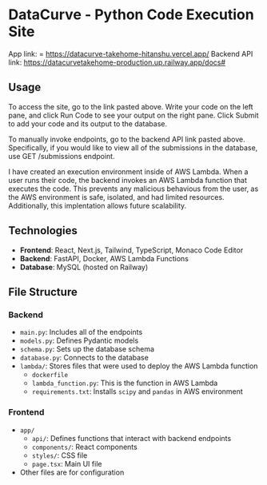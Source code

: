 # DataCurve - Python Code Execution Site

App link: = https://datacurve-takehome-hitanshu.vercel.app/
Backend API link: https://datacurvetakehome-production.up.railway.app/docs#

## Usage

To access the site, go to the link pasted above.
Write your code on the left pane, and click Run Code to see your output on the right pane.
Click Submit to add your code and its output to the database.

To manually invoke endpoints, go to the backend API link pasted above. Specifically, if you would like to view all of the submissions in the database, use GET /submissions endpoint.

I have created an execution environment inside of AWS Lambda. When a user runs their code, the backend invokes an AWS Lambda function that executes the code. This prevents any malicious behavious from the user, as the AWS environment is safe, isolated, and had limited resources. Additionally, this implentation allows future scalability.

## Technologies

- **Frontend**: React, Next.js, Tailwind, TypeScript, Monaco Code Editor
- **Backend**: FastAPI, Docker, AWS Lambda Functions
- **Database**: MySQL (hosted on Railway)

## File Structure

### Backend
- `main.py`: Includes all of the endpoints
- `models.py`: Defines Pydantic models
- `schema.py`: Sets up the database schema
- `database.py`: Connects to the database
- `lambda/`: Stores files that were used to deploy the AWS Lambda function
  - `dockerfile`
  - `lambda_function.py`: This is the function in AWS Lambda
  - `requirements.txt`: Installs `scipy` and `pandas` in AWS environment

### Frontend
- `app/`
  - `api/`: Defines functions that interact with backend endpoints
  - `components/`: React components
  - `styles/`: CSS file
  - `page.tsx`: Main UI file
- Other files are for configuration

